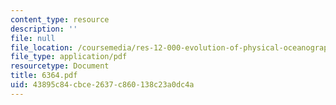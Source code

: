 ```yaml
---
content_type: resource
description: ''
file: null
file_location: /coursemedia/res-12-000-evolution-of-physical-oceanography-spring-2007/43895c84cbce2637c860138c23a0dc4a_6364.pdf
file_type: application/pdf
resourcetype: Document
title: 6364.pdf
uid: 43895c84-cbce-2637-c860-138c23a0dc4a
---
```

